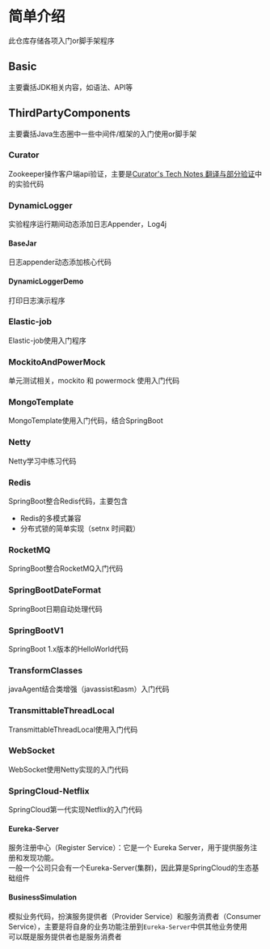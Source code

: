 # 简单介绍
此仓库存储各项入门or脚手架程序
## Basic
主要囊括JDK相关内容，如语法、API等
## ThirdPartyComponents
主要囊括Java生态圈中一些中间件/框架的入门使用or脚手架
### Curator
Zookeeper操作客户端api验证，主要是[Curator's Tech Notes 翻译与部分验证](http://www.janwarlen.com/2018/02/26/Curator's%20Tech%20Notes/)中的实验代码
### DynamicLogger
实验程序运行期间动态添加日志Appender，Log4j
#### BaseJar
日志appender动态添加核心代码
#### DynamicLoggerDemo
打印日志演示程序
### Elastic-job
Elastic-job使用入门程序
### MockitoAndPowerMock
单元测试相关，mockito 和 powermock 使用入门代码
### MongoTemplate
MongoTemplate使用入门代码，结合SpringBoot
### Netty
Netty学习中练习代码
### Redis
SpringBoot整合Redis代码，主要包含
- Redis的多模式兼容
- 分布式锁的简单实现（setnx 时间戳）
### RocketMQ
SpringBoot整合RocketMQ入门代码
### SpringBootDateFormat
SpringBoot日期自动处理代码
### SpringBootV1
SpringBoot 1.x版本的HelloWorld代码
### TransformClasses
javaAgent结合类增强（javassist和asm）入门代码
### TransmittableThreadLocal
TransmittableThreadLocal使用入门代码
### WebSocket
WebSocket使用Netty实现的入门代码
### SpringCloud-Netflix
SpringCloud第一代实现Netflix的入门代码
#### Eureka-Server
服务注册中心（Register Service）：它是一个 Eureka Server，用于提供服务注册和发现功能。  
一般一个公司只会有一个Eureka-Server(集群)，因此算是SpringCloud的生态基础组件
#### BusinessSimulation
模拟业务代码，扮演服务提供者（Provider Service）和服务消费者（Consumer Service），主要是将自身的业务功能注册到`Eureka-Server`中供其他业务使用  
可以既是服务提供者也是服务消费者



